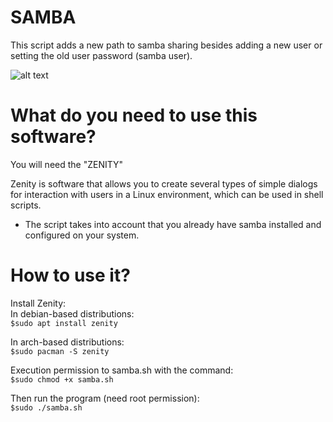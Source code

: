 
# SAMBA 

This script adds a new path to samba sharing besides adding a new user or setting the old user password (samba user).

![alt text](https://github.com/lkaranl/Scripts/raw/master/Samba/QR-samba.png)

# What do you need to use this software?
You will need the "ZENITY"

Zenity is software that allows you to create several types of simple dialogs for interaction with users in a Linux environment, which can be used in shell scripts.

* The script takes into account that you already have samba installed and configured on your system.

# How to use it?
Install Zenity:<br/>
In debian-based distributions:<br/>
`$sudo apt install zenity`<br/>

In arch-based distributions:<br/>
`$sudo pacman -S zenity`<br/>

Execution permission to samba.sh with the command:<br/>
`$sudo chmod +x samba.sh`<br/>

Then run the program (need root permission):<br/>
`$sudo ./samba.sh`
